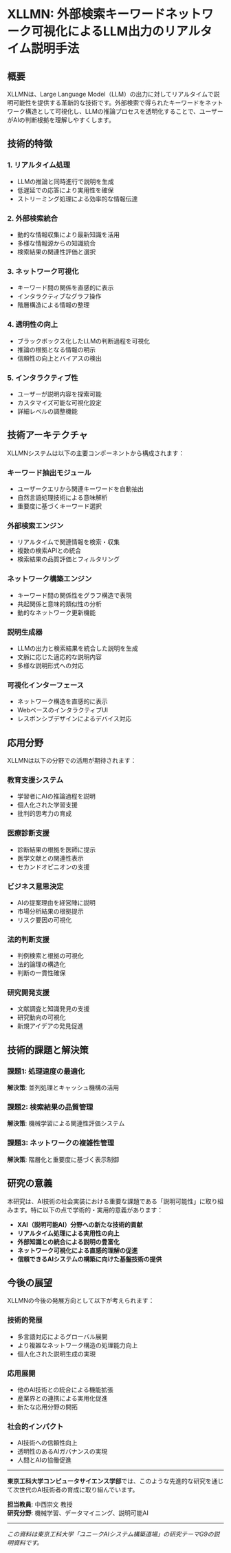 # XLLMN: 外部検索キーワードネットワーク可視化によるLLM出力のリアルタイム説明手法

## 概要

XLLMNは、Large Language Model（LLM）の出力に対してリアルタイムで説明可能性を提供する革新的な技術です。外部検索で得られたキーワードをネットワーク構造として可視化し、LLMの推論プロセスを透明化することで、ユーザーがAIの判断根拠を理解しやすくします。

## 技術的特徴

### 1. リアルタイム処理
- LLMの推論と同時進行で説明を生成
- 低遅延での応答により実用性を確保
- ストリーミング処理による効率的な情報伝達

### 2. 外部検索統合
- 動的な情報収集により最新知識を活用
- 多様な情報源からの知識統合
- 検索結果の関連性評価と選択

### 3. ネットワーク可視化
- キーワード間の関係を直感的に表示
- インタラクティブなグラフ操作
- 階層構造による情報の整理

### 4. 透明性の向上
- ブラックボックス化したLLMの判断過程を可視化
- 推論の根拠となる情報の明示
- 信頼性の向上とバイアスの検出

### 5. インタラクティブ性
- ユーザーが説明内容を探索可能
- カスタマイズ可能な可視化設定
- 詳細レベルの調整機能

## 技術アーキテクチャ

XLLMNシステムは以下の主要コンポーネントから構成されます：

### キーワード抽出モジュール
- ユーザークエリから関連キーワードを自動抽出
- 自然言語処理技術による意味解析
- 重要度に基づくキーワード選択

### 外部検索エンジン
- リアルタイムで関連情報を検索・収集
- 複数の検索APIとの統合
- 検索結果の品質評価とフィルタリング

### ネットワーク構築エンジン
- キーワード間の関係性をグラフ構造で表現
- 共起関係と意味的類似性の分析
- 動的なネットワーク更新機能

### 説明生成器
- LLMの出力と検索結果を統合した説明を生成
- 文脈に応じた適応的な説明内容
- 多様な説明形式への対応

### 可視化インターフェース
- ネットワーク構造を直感的に表示
- WebベースのインタラクティブUI
- レスポンシブデザインによるデバイス対応

## 応用分野

XLLMNは以下の分野での活用が期待されます：

### 教育支援システム
- 学習者にAIの推論過程を説明
- 個人化された学習支援
- 批判的思考力の育成

### 医療診断支援
- 診断結果の根拠を医師に提示
- 医学文献との関連性表示
- セカンドオピニオンの支援

### ビジネス意思決定
- AIの提案理由を経営陣に説明
- 市場分析結果の根拠提示
- リスク要因の可視化

### 法的判断支援
- 判例検索と根拠の可視化
- 法的論理の構造化
- 判断の一貫性確保

### 研究開発支援
- 文献調査と知識発見の支援
- 研究動向の可視化
- 新規アイデアの発見促進

## 技術的課題と解決策

### 課題1: 処理速度の最適化
**解決策**: 並列処理とキャッシュ機構の活用

### 課題2: 検索結果の品質管理
**解決策**: 機械学習による関連性評価システム

### 課題3: ネットワークの複雑性管理
**解決策**: 階層化と重要度に基づく表示制御

## 研究の意義

本研究は、AI技術の社会実装における重要な課題である「説明可能性」に取り組みます。特に以下の点で学術的・実用的意義があります：

- **XAI（説明可能AI）分野への新たな技術的貢献**
- **リアルタイム処理による実用性の向上**
- **外部知識との統合による説明の豊富化**
- **ネットワーク可視化による直感的理解の促進**
- **信頼できるAIシステムの構築に向けた基盤技術の提供**

## 今後の展望

XLLMNの今後の発展方向として以下が考えられます：

### 技術的発展
- 多言語対応によるグローバル展開
- より複雑なネットワーク構造の処理能力向上
- 個人化された説明生成の実現

### 応用展開
- 他のAI技術との統合による機能拡張
- 産業界との連携による実用化促進
- 新たな応用分野の開拓

### 社会的インパクト
- AI技術への信頼性向上
- 透明性のあるAIガバナンスの実現
- 人間とAIの協働促進

---

**東京工科大学コンピュータサイエンス学部**では、このような先進的な研究を通じて次世代のAI技術者の育成に取り組んでいます。

**担当教員**: 中西崇文 教授  
**研究分野**: 機械学習、データマイニング、説明可能AI

---
*この資料は東京工科大学「ユニークAIシステム構築道場」の研究テーマG9の説明資料です。*